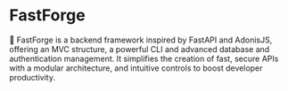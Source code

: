 # FastForge
🚀 FastForge is a backend framework inspired by FastAPI and AdonisJS, offering an MVC structure, a powerful CLI and advanced database and authentication management. It simplifies the creation of fast, secure APIs with a modular architecture, and intuitive controls to boost developer productivity.
